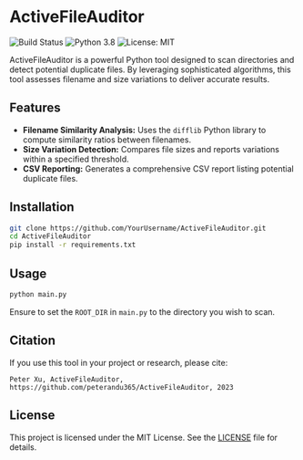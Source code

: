 
# ActiveFileAuditor

![Build Status](https://img.shields.io/badge/build-passing-green.svg) ![Python 3.8](https://img.shields.io/badge/python-3.8-blue.svg) ![License: MIT](https://img.shields.io/badge/License-MIT-yellow.svg)

ActiveFileAuditor is a powerful Python tool designed to scan directories and detect potential duplicate files. By leveraging sophisticated algorithms, this tool assesses filename and size variations to deliver accurate results.

## Features

- **Filename Similarity Analysis:** Uses the `difflib` Python library to compute similarity ratios between filenames.
- **Size Variation Detection:** Compares file sizes and reports variations within a specified threshold.
- **CSV Reporting:** Generates a comprehensive CSV report listing potential duplicate files.

## Installation

```bash
git clone https://github.com/YourUsername/ActiveFileAuditor.git
cd ActiveFileAuditor
pip install -r requirements.txt
```

## Usage

```bash
python main.py
```

Ensure to set the `ROOT_DIR` in `main.py` to the directory you wish to scan.

## Citation

If you use this tool in your project or research, please cite:

```
Peter Xu, ActiveFileAuditor, https://github.com/peterandu365/ActiveFileAuditor, 2023
```

## License

This project is licensed under the MIT License. See the [LICENSE](LICENSE) file for details.

